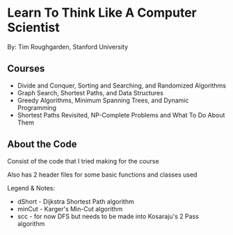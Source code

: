 # Learn To Think Like A Computer Scientist
By: Tim Roughgarden, Stanford University

## Courses
- Divide and Conquer, Sorting and Searching, and Randomized Algorithms
- Graph Search, Shortest Paths, and Data Structures
- Greedy Algorithms, Minimum Spanning Trees, and Dynamic Programming
- Shortest Paths Revisited, NP-Complete Problems and What To Do About Them

## About the Code
Consist of the code that I tried making for the course

Also has 2 header files for some basic functions and classes used

Legend & Notes:
- dShort - Dijkstra Shortest Path algorithm
- minCut - Karger's Min-Cut algorithm
- scc    - for now DFS but needs to be made into Kosaraju's 2 Pass algorithm
